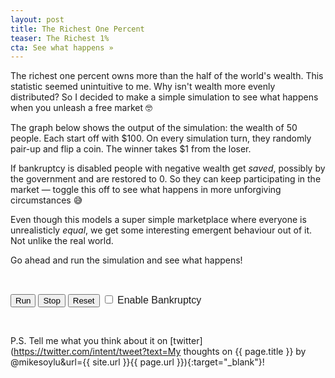 ```yaml
---
layout: post
title: The Richest One Percent
teaser: The Richest 1%
cta: See what happens »
---
```


The richest one percent owns more than the half of the world's wealth. This statistic seemed unintuitive to me. Why isn't wealth more evenly distributed? So I decided to make a simple simulation to see what happens when you unleash a free market 🤓

The graph below shows the output of the simulation: the wealth of 50 people. Each start off with $100. On every simulation turn, they randomly pair-up and flip a coin. The winner takes $1 from the loser.

If bankruptcy is disabled people with negative wealth get *saved*, possibly by the government and are restored to 0. So they can keep participating in the market — toggle this off to see what happens in more unforgiving circumstances 😅

Even though this models a super simple marketplace where everyone is unrealisticly *equal*, we get some interesting emergent behaviour out of it. Not unlike the real world.

Go ahead and run the simulation and see what happens!

<br>

<button onclick="start()">Run</button>
<button onclick="stop()">Stop</button>
<button onclick="init()">Reset</button>
<label style="font-family: sans-serif; font-size: 16px;"><input type="checkbox" onclick="toggleBankruptcy()"> Enable Bankruptcy</label>

<div id="visualization"></div>

<br>

P.S. Tell me what you think about it on [twitter](https://twitter.com/intent/tweet?text=My thoughts on {{ page.title }} by @mikesoylu&url={{ site.url }}{{ page.url }}){:target="_blank"}!

<script src="https://cdnjs.cloudflare.com/ajax/libs/svg.js/2.6.6/svg.min.js"></script>
<script>
  var NAMES = ["Brandon", "Meagan", "Everett", "Anthony", "Karen", "Hester", "Faye", "Vince", "Corina", "Sang", "Emilia", "Roger", "Zachary", "Ken", "Earl", "Mariano", "Zoe", "Glenn", "Jocelyn", "Olga", "Jae", "Lemuel", "Odis", "Lillian", "Alton", "Carter", "Leslie", "Carlo", "Silas", "Nelda", "Heather", "Willis", "Ronda", "Cecelia", "Edwin", "Darla", "Shad", "Allen", "Rolland", "Mike", "Bertie", "Flora", "Leann", "Stefan", "Derek", "Chris", "Cecilia", "Sabrina", "Cordell", "Lela", "Heidi", "Letha", "Rayford", "Adele", "Marquita", "Shirley", "Augustine", "Lorena", "Jack", "Emmett", "Clarice", "Violet", "Dolores", "Adolph", "Cornelius", "Eugene", "Trina", "Mabel", "Herbert", "Angelique", "Clarence", "Berry", "Elizabeth", "Tyrell", "Bradly", "Darrel", "Dorian", "Mable", "Hipolito", "Lenard", "Will", "Lynnette", "Celia", "Kristopher", "Mac", "Kaitlin", "Aileen", "Howard", "Rebecca", "Lesley", "Domenic", "Therese", "Felicia", "Riley", "Shauna", "Rosalie", "Francisco", "Reyna", "Dana", "Alba"];
  var STEP_SIZE = 250;
  var BET_SIZE = 1;
  var NUM_AGENTS = 50;
  var STARTING_CASH = 100;
  var MAX_CASH = NUM_AGENTS * STARTING_CASH;

  var agents;
  var elapsedTime;
  var simutlating = false;
  var bankruptcyEnabled = false;

  function init() {
    // prepare data
    agents = [];
    elapsedTime = 0;

    for (var i = 0; i < NUM_AGENTS; i++) {
      agents.push({
        name: NAMES[i % NAMES.length],
        cash: STARTING_CASH,
        timeOfDeath: 0,
        color: "#444"
      });
    }
  }

  function go() {
    // helpers
    function bar(agent, y) {
      var color = agent.color,
        name = agent.name,
        cash = Math.floor(agent.cash);

      if (cash === 0) {
        var width = new SVG.Number(0).to("%");

        draw.text(function(add) {
            add.tspan(name);
            add.tspan("$" + cash).dx(5).fill("rgba(255,0,102,0.2)").attr("font-size", 8);
          })
          .move(width.plus("1%"), y - 7)
          .font({ family: "sans-serif", size: 9 })
          .fill("#f06");
      } else {
        var width = new SVG.Number(cash).divide(MAX_CASH + 400).to("%");

        draw.rect(width, 9).y(y).fill(color);
        draw.text(function(add) {
            add.tspan(name)
            add.tspan("$" + cash).dx(5).fill("#999").attr("font-size", 8)
          })
          .move(width.plus("1%"), y - 7)
          .font({ family: "sans-serif", size: 9 })
          .fill("#666");
      }
    }

    function splitAt(i, xs) {
      var a = xs.slice(0, i);
      var b = xs.slice(i, xs.length);
      return [a, b];
    }

    function shuffle(xs) {
      return xs.slice(0).sort(function() {
        return .5 - Math.random();
      });
    }

    function zip(xs) {
      return xs[0].map(function(_,i) {
        return xs.map(function(x) {
          return x[i];
        });
      });
    }

    function step() {
      var taxPool = 0;

      // trade
      var liveAgents = bankruptcyEnabled ? agents.filter(function(a) { return a.cash > 0; }) : agents;
      var pairs = zip(splitAt(liveAgents.length / 2, shuffle(liveAgents)));

      pairs.forEach(function(pair) {
        var coinflip = Math.random() * 2 | 0;
        var otherside = !coinflip | 0;

        // lose
        var loserCash = pair[coinflip].cash;
        pair[coinflip].cash -= Math.min(loserCash, BET_SIZE);

        // win - excluding tax
        pair[otherside].cash += Math.min(loserCash, BET_SIZE);

        // check if loser is dead
        if (pair[coinflip].cash === 0) {
          pair[coinflip].timeOfDeath = elapsedTime;
        }
      });

      // advance time
      elapsedTime++;
    }

    // graphics context
    var draw = SVG("visualization").size("100%", NUM_AGENTS * 10)

    // simulation loop
    function loop() {
      for (var i = 0; i < STEP_SIZE; i++) {
        if (simutlating) step();
      }

      // sort
      agents.sort(function(a, b) {
        if (a.cash || b.cash) {
          return b.cash - a.cash;
        } else {
          return b.timeOfDeath - a.timeOfDeath;
        }
      });

      // draw
      draw.clear();
      agents.forEach(function(agent, i) {
        bar(agent, i * 10)
      });

      requestAnimationFrame(loop);
    }

    // run loop
    init();
    loop();
  }

  function stop() {
    simutlating = false;
  }

  function start() {
    simutlating = true;
  }

  function toggleBankruptcy() {
    bankruptcyEnabled = !bankruptcyEnabled;
  }

  if (document.addEventListener) {
    document.addEventListener("DOMContentLoaded", go, false);
  } else if (document.attachEvent) {
    document.attachEvent("onreadystatechange", go);
  } else {
    window.onload = go;
  }
</script>
